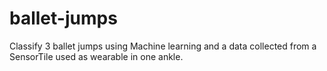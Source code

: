 # ballet-jumps
Classify 3 ballet jumps using Machine learning and a data collected from a SensorTile used as wearable in one ankle.
